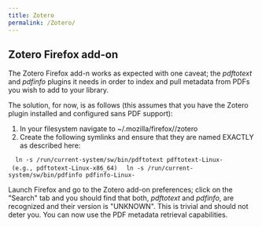 ```yaml
---
title: Zotero
permalink: /Zotero/
---
```


Zotero Firefox add-on
---------------------

The Zotero Firefox add-n works as expected with one caveat; the *pdftotext* and *pdfinfo* plugins it needs in order to index and pull metadata from PDFs you wish to add to your library.

The solution, for now, is as follows (this assumes that you have the Zotero plugin installed and configured sans PDF support):

1.  In your filesystem navigate to ~/.mozilla/firefox/<profile>/zotero
2.  Create the following symlinks and ensure that they are named EXACTLY as described here:

`  ln -s /run/current-system/sw/bin/pdftotext pdftotext-Linux-`<architecture>` (e.g., pdftotext-Linux-x86_64)`
`  ln -s /run/current-system/sw/bin/pdfinfo pdfinfo-Linux-`<architecture>

Launch Firefox and go to the Zotero add-on preferences; click on the "Search" tab and you should find that both, *pdftotext* and *pdfinfo*, are recognized and their version is "UNKNOWN". This is trivial and should not deter you. You can now use the PDF metadata retrieval capabilities.